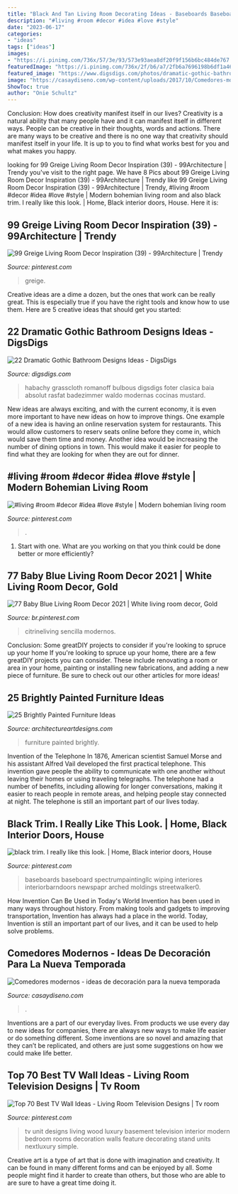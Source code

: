 ```yaml
---
title: "Black And Tan Living Room Decorating Ideas - Baseboards Baseboard Spectrumpaintingllc Wiping Interiores Interiorbarndoors Newspapr Arched Moldings Streetwalker0"
description: "#living #room #decor #idea #love #style"
date: "2023-06-17"
categories:
- "ideas"
tags: ["ideas"]
images:
- "https://i.pinimg.com/736x/57/3e/93/573e93aea8df20f9f156b6bc484de767.jpg"
featuredImage: "https://i.pinimg.com/736x/2f/b6/a7/2fb6a7696198b6df1a4623893daa7c79.jpg"
featured_image: "https://www.digsdigs.com/photos/dramatic-gothic-bathroom-design-ideas-23.jpg"
image: "https://casaydiseno.com/wp-content/uploads/2017/10/Comedores-modernos.jpg"
ShowToc: true
author: "Onie Schultz"
---
```



Conclusion: How does creativity manifest itself in our lives?
Creativity is a natural ability that many people have and it can manifest itself in different ways. People can be creative in their thoughts, words and actions. There are many ways to be creative and there is no one way that creativity should manifest itself in your life. It is up to you to find what works best for you and what makes you happy.

	

		
looking for 99 Greige Living Room Decor Inspiration (39) - 99Architecture | Trendy you've visit to the right page. We have 8 Pics about 99 Greige Living Room Decor Inspiration (39) - 99Architecture | Trendy like 99 Greige Living Room Decor Inspiration (39) - 99Architecture | Trendy, #living #room #decor #idea #love #style | Modern bohemian living room and also black trim. I really like this look. | Home, Black interior doors, House. Here it is:
		
    
## 99 Greige Living Room Decor Inspiration (39) - 99Architecture | Trendy

<img loading=lazy src="https://i.pinimg.com/736x/e4/9d/2c/e49d2c3dd9821d4c88e90444c20db4a3--grey-paint-colors-home-paint-colors.jpg" onerror="this.onerror=null;this.src='https://tse4.mm.bing.net/th?id=OIP.05urVOJETgfy2oQbVVOH5gHaLM&amp;pid=15.1';" alt="99 Greige Living Room Decor Inspiration (39) - 99Architecture | Trendy">

_Source: pinterest.com_

>greige. 

	

Creative ideas are a dime a dozen, but the ones that work can be really great. This is especially true if you have the right tools and know how to use them. Here are 5 creative ideas that should get you started:

    
## 22 Dramatic Gothic Bathroom Designs Ideas - DigsDigs

<img loading=lazy src="https://www.digsdigs.com/photos/dramatic-gothic-bathroom-design-ideas-23.jpg" onerror="this.onerror=null;this.src='https://tse1.mm.bing.net/th?id=OIP.XLKjY9Gu7ccm544DqGdFbgHaJ4&amp;pid=15.1';" alt="22 Dramatic Gothic Bathroom Designs Ideas - DigsDigs">

_Source: digsdigs.com_

>habachy grasscloth romanoff bulbous digsdigs foter clasica baia absolut rasfat badezimmer waldo modernas cocinas mustard. 

	

New ideas are always exciting, and with the current economy, it is even more important to have new ideas on how to improve things. One example of a new idea is having an online reservation system for restaurants. This would allow customers to reserv seats online before they come in, which would save them time and money. Another idea would be increasing the number of dining options in town. This would make it easier for people to find what they are looking for when they are out for dinner.

    
## #living #room #decor #idea #love #style | Modern Bohemian Living Room

<img loading=lazy src="https://i.pinimg.com/736x/48/f5/c1/48f5c1922d94745c5e0dfdd514d772e1.jpg" onerror="this.onerror=null;this.src='https://tse4.mm.bing.net/th?id=OIP.XLP737uwMgv8vlQoFpEPegHaLH&amp;pid=15.1';" alt="#living #room #decor #idea #love #style | Modern bohemian living room">

_Source: pinterest.com_

>. 

	

1. Start with one. What are you working on that you think could be done better or more efficiently?

    
## 77 Baby Blue Living Room Decor 2021 | White Living Room Decor, Gold

<img loading=lazy src="https://i.pinimg.com/736x/57/3e/93/573e93aea8df20f9f156b6bc484de767.jpg" onerror="this.onerror=null;this.src='https://tse4.mm.bing.net/th?id=OIP.QjTLUoBIVuJIj_hbh6wrQQHaLG&amp;pid=15.1';" alt="77 Baby Blue Living Room Decor 2021 | White living room decor, Gold">

_Source: br.pinterest.com_

>citrineliving sencilla modernos. 

	

Conclusion: Some greatDIY projects to consider if you're looking to spruce up your home
If you're looking to spruce up your home, there are a few greatDIY projects you can consider. These include renovating a room or area in your home, painting or installing new fabrications, and adding a new piece of furniture. Be sure to check out our other articles for more ideas!

    
## 25 Brightly Painted Furniture Ideas

<img loading=lazy src="https://www.architectureartdesigns.com/wp-content/uploads/2013/06/253-630x942.jpg" onerror="this.onerror=null;this.src='https://tse3.mm.bing.net/th?id=OIP.sDEQrrEc9YdJ9UsCdI0XQwHaLE&amp;pid=15.1';" alt="25 Brightly Painted Furniture Ideas">

_Source: architectureartdesigns.com_

>furniture painted brightly. 

	

Invention of the Telephone
In 1876, American scientist Samuel Morse and his assistant Alfred Vail developed the first practical telephone. This invention gave people the ability to communicate with one another without leaving their homes or using traveling telegraphs. The telephone had a number of benefits, including allowing for longer conversations, making it easier to reach people in remote areas, and helping people stay connected at night. The telephone is still an important part of our lives today.

    
## Black Trim. I Really Like This Look. | Home, Black Interior Doors, House

<img loading=lazy src="https://i.pinimg.com/736x/2f/b6/a7/2fb6a7696198b6df1a4623893daa7c79.jpg" onerror="this.onerror=null;this.src='https://tse1.mm.bing.net/th?id=OIP.pUP-RBzEstyWD6GYKFWF8wHaJ4&amp;pid=15.1';" alt="black trim. I really like this look. | Home, Black interior doors, House">

_Source: pinterest.com_

>baseboards baseboard spectrumpaintingllc wiping interiores interiorbarndoors newspapr arched moldings streetwalker0. 

	

How Invention Can Be Used in Today's World
Invention has been used in many ways throughout history. From making tools and gadgets to improving transportation, Invention has always had a place in the world. Today, Invention is still an important part of our lives, and it can be used to help solve problems.

    
## Comedores Modernos - Ideas De Decoración Para La Nueva Temporada

<img loading=lazy src="https://casaydiseno.com/wp-content/uploads/2017/10/Comedores-modernos.jpg" onerror="this.onerror=null;this.src='https://tse2.mm.bing.net/th?id=OIP.9LHgTK8HmZm87qn3LT5jmgHaJ3&amp;pid=15.1';" alt="Comedores modernos - ideas de decoración para la nueva temporada">

_Source: casaydiseno.com_

>. 

	

Inventions are a part of our everyday lives. From products we use every day to new ideas for companies, there are always new ways to make life easier or do something different. Some inventions are so novel and amazing that they can’t be replicated, and others are just some suggestions on how we could make life better.

    
## Top 70 Best TV Wall Ideas - Living Room Television Designs | Tv Room

<img loading=lazy src="https://i.pinimg.com/736x/9b/05/98/9b0598af9b946d58990ede423ba0ccf2.jpg" onerror="this.onerror=null;this.src='https://tse4.mm.bing.net/th?id=OIP.TO1rlYHbuY7fruyA-ynSNwAAAA&amp;pid=15.1';" alt="Top 70 Best TV Wall Ideas - Living Room Television Designs | Tv room">

_Source: pinterest.com_

>tv unit designs living wood luxury basement television interior modern bedroom rooms decoration walls feature decorating stand units nextluxury simple. 

	

Creative art is a type of art that is done with imagination and creativity. It can be found in many different forms and can be enjoyed by all. Some people might find it harder to create than others, but those who are able to are sure to have a great time doing it.

